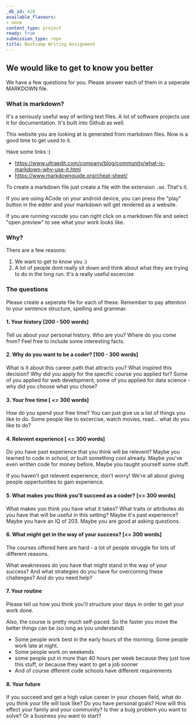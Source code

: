 ```yaml
---
_db_id: 429
available_flavours:
- none
content_type: project
ready: true
submission_type: repo
title: Bootcamp Writing Assignment
---
```


## We would like to get to know you better

We have a few questions for you. Please answer each of them in a seperate MARKDOWN file.

### What is markdown?

It's a seriously useful way of writing text files. A lot of software projects use it for documentation. It's built into Github as well.

This website you are looking at is generated from markdown files. Now is a good time to get used to it.

Have some links :)

- https://www.ultraedit.com/company/blog/community/what-is-markdown-why-use-it.html
- https://www.markdownguide.org/cheat-sheet/

To create a markdown file just create a file with the extension `.md`. That's it.

If you are using ACode on your android device, you can press the "play" button in the editer and your markdown will get rendered as a website.

If you are running vscode you can right click on a markdown file and select "open preview" to see what your work looks like.

### Why?

There are a few reasons:

1. We want to get to know you :)
2. A lot of people dont really sit down and think about what they are trying to do in the long run. It's a really useful excercise

### The questions

Please create a seperate file for each of these. Remember to pay attention to your sentence structure, spelling and grammar.

#### 1. Your history [200 - 500 words]

Tell us about your personal history. Who are you? Where do you come from? Feel free to include some interesting facts.

#### 2. Why do you want to be a coder? [100 - 300 words]

What is it about this career path that attracts you? What inspired this decision? Why did you apply for the specific course you applied for? Some of you applied for web development, some of you applied for data science - why did you choose what you chose?

#### 3. Your free time [ <= 300 words]

How do you spend your free time? You can just give us a list of things you like to do. Some people like to excercise, watch movies, read... what do you like to do?

#### 4. Relevent experience [ <= 300 words]

Do you have past experience that you think will be relevent? Maybe you learned to code in school, or built something cool already. Maybe you've even written code for money before. Maybe you taught yourself some stuff.

If you haven't got relevent experience, don't worry! We're all about giving people oppertunities to gain experience.

#### 5. What makes you think you'll succeed as a coder? [<= 300 words]

What makes yuo think you have what it takes? What traits or attributes do you have that will be useful in this setting? Maybe it's past experience? Maybe you have an IQ of 203. Maybe you are good at asking questions.

#### 6. What might get in the way of your success? [<= 300 words]

The courses offered here are hard - a lot of people struggle for lots of different reasons.

What weaknesses do you have that might stand in the way of your success? And what strategies do you have for overcoming these challenges? And do you need help?

#### 7. Your routine

Please tell us how you think you'll structure your days in order to get your work done.

Also, the course is pretty much self-paced. So the faster you move the better things can be (so long as you understand)

- Some people work best in the early hours of the morning. Some people work late at night.
- Some people work on weekends
- some people put in more than 40 hours per week because they just love this stuff, or because they want to get a job sooner
- And of course dfferent code schools have different requirements

#### 8. Your future

If you succeed and get a high value career in your chosen field, what do you think your life will look like? Do you have personal goals? How will this effect your family and your community? Is ther a buig problem you want to solve? Or a business you want to start?